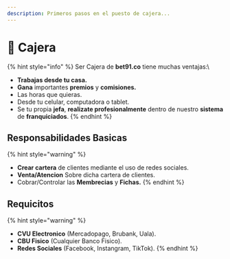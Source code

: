 ```yaml
---
description: Primeros pasos en el puesto de cajera...
---
```


# 🥰 Cajera

{% hint style="info" %}
Ser Cajera de **bet91.co** tiene muchas ventajas:\


* **Trabajas desde tu casa.**
* **Gana** importantes **premios** y **comisiones.**
* Las horas que quieras.
* Desde tu celular, computadora o tablet.
* Se tu propia **jefa**, **realizate profesionalmente** dentro de nuestro **sistema** de **franquiciados**.
{% endhint %}

## Responsabilidades Basicas

{% hint style="warning" %}
* **Crear cartera** de clientes mediante el uso de redes sociales.
* **Venta/Atencion** Sobre dicha cartera de clientes.
* Cobrar/Controlar las **Membrecias** y **Fichas.**
{% endhint %}

## Requicitos

{% hint style="warning" %}
* **CVU Electronico** (Mercadopago, Brubank, Uala).
* **CBU Fisico** (Cualquier Banco Fisico).
* **Redes Sociales** (Facebook, Instangram, TikTok).
{% endhint %}
